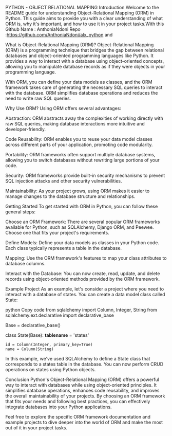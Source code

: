 PYTHON - OBJECT RELATIONAL MAPPING
Introduction
Welcome to the README guide for understanding Object-Relational Mapping (ORM) in Python. This guide aims to provide you with a clear understanding of what ORM is, why it's important, and how to use it in your project tasks.With this Github Name : AnthoniaNdoni 
Repo :https://github.com/AnthoniaNdoni/alx_python and 

What is Object-Relational Mapping (ORM)?
Object-Relational Mapping (ORM) is a programming technique that bridges the gap between relational databases and object-oriented programming languages like Python. It provides a way to interact with a database using object-oriented concepts, allowing you to manipulate database records as if they were objects in your programming language.

With ORM, you can define your data models as classes, and the ORM framework takes care of generating the necessary SQL queries to interact with the database. ORM simplifies database operations and reduces the need to write raw SQL queries.

Why Use ORM?
Using ORM offers several advantages:

Abstraction: ORM abstracts away the complexities of working directly with raw SQL queries, making database interactions more intuitive and developer-friendly.

Code Reusability: ORM enables you to reuse your data model classes across different parts of your application, promoting code modularity.

Portability: ORM frameworks often support multiple database systems, allowing you to switch databases without rewriting large portions of your code.

Security: ORM frameworks provide built-in security mechanisms to prevent SQL injection attacks and other security vulnerabilities.

Maintainability: As your project grows, using ORM makes it easier to manage changes to the database structure and relationships.

Getting Started
To get started with ORM in Python, you can follow these general steps:

Choose an ORM Framework: There are several popular ORM frameworks available for Python, such as SQLAlchemy, Django ORM, and Peewee. Choose one that fits your project's requirements.

Define Models: Define your data models as classes in your Python code. Each class typically represents a table in the database.

Mapping: Use the ORM framework's features to map your class attributes to database columns.

Interact with the Database: You can now create, read, update, and delete records using object-oriented methods provided by the ORM framework.

Example Project
As an example, let's consider a project where you need to interact with a database of states. You can create a data model class called State:

python
Copy code
from sqlalchemy import Column, Integer, String
from sqlalchemy.ext.declarative import declarative_base

Base = declarative_base()

class State(Base):
    __tablename__ = 'states'
    
    id = Column(Integer, primary_key=True)
    name = Column(String)
In this example, we've used SQLAlchemy to define a State class that corresponds to a states table in the database. You can now perform CRUD operations on states using Python objects.

Conclusion
Python's Object-Relational Mapping (ORM) offers a powerful way to interact with databases while using object-oriented principles. It simplifies database operations, enhances code reusability, and improves the overall maintainability of your projects. By choosing an ORM framework that fits your needs and following best practices, you can effectively integrate databases into your Python applications.

Feel free to explore the specific ORM framework documentation and example projects to dive deeper into the world of ORM and make the most out of it in your project tasks.